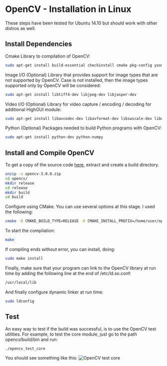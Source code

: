 # OpenCV - Installation in Linux

These steps have been tested for Ubuntu 14.10 but should work with other distros as well.

## Install Dependencies

Cmake
Library to compilation of OpenCV:
``` bash
sudo apt-get install build-essential checkinstall cmake pkg-config yasm
```

Image I/O (Optional)
Library that provides support for image types that are not supported by OpenCV. Case is not installed, then the image types supported only by OpenCV will be considered:
``` bash
sudo apt-get install libtiff4-dev libjpeg-dev libjasper-dev
```

Video I/O (Optional)
Library for video capture / encoding / decoding for additional HighGUI module:
``` bash
sudo apt-get install libavcodec-dev libavformat-dev libswscale-dev libdc1394-22-dev libxine-dev libgstreamer0.10-dev libgstreamer-plugins-base0.10-dev libv4l-dev
```

Python (Optional)
Packages needed to build Python programs with OpenCV:
``` bash
sudo apt-get install python-dev python-numpy
```

## Install and Compile OpenCV
To get a copy of the source code [here](http://sourceforge.net/projects/opencvlibrary/files/opencv-unix/3.0.0/opencv-3.0.0.zip/download), extract and create a build directory. 

```bash
unzip -o opencv-3.0.0.zip
cd opencv/
mkdir release
cd release
mkdir build
cd build
```

Configure using CMake. You can use several options at this stage. I used the following:
```bash
cmake -D CMAKE_BUILD_TYPE=RELEASE -D CMAKE_INSTALL_PREFIX=/home/user/opencv/release/build -D WITH_TBB=ON -D BUILD_EXAMPLES=ON ..
```


To start the compilation:
``` bash
make
```

If compiling ends without error, you can install, doing:
``` bash
sudo make install
```

Finally, make sure that your program can link to the OpenCV library at run time by adding the following line at the end of /etc/ld.so.conf:
``` bash
/usr/local/lib
```

And finally configure dynamic linker at run time:
``` bash
sudo ldconfig
```

## Test
An easy way to test if the build was successful, is to use the OpenCV test utilities. For example, to test the core module, just go to the path opencv/build/bin and run:
``` bash
./opencv_test_core
```

You should see something like this:
![OpenCV test core](http://4.bp.blogspot.com/-F51xkreNrmU/T7VDYUpa8fI/AAAAAAAABdk/fzMCRgtq764/s1600/opencv_test_core.png "OpenCV Test Core")